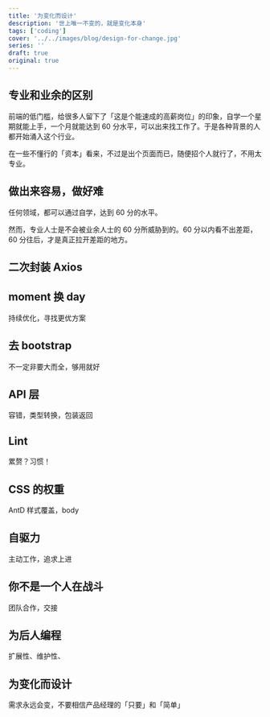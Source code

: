 ```yaml
---
title: '为变化而设计'
description: '世上唯一不变的，就是变化本身'
tags: ['coding']
cover: '../../images/blog/design-for-change.jpg'
series: ''
draft: true
original: true
---
```


## 专业和业余的区别

前端的低门槛，给很多人留下了「这是个能速成的高薪岗位」的印象，自学一个星期就能上手，一个月就能达到 60 分水平，可以出来找工作了。于是各种背景的人都开始涌入这个行业。

在一些不懂行的「资本」看来，不过是出个页面而已，随便招个人就行了，不用太专业。


## 做出来容易，做好难
任何领域，都可以通过自学，达到 60 分的水平。

然而，专业人士是不会被业余人士的 60 分所威胁到的。60 分以内看不出差距，60 分往后，才是真正拉开差距的地方。

## 二次封装 Axios

## moment 换 day
持续优化，寻找更优方案

## 去 bootstrap
不一定非要大而全，够用就好

## API 层
容错，类型转换，包装返回

## Lint
累赘？习惯！

## CSS 的权重
AntD 样式覆盖，body

## 自驱力
主动工作，追求上进

## 你不是一个人在战斗
团队合作，交接

## 为后人编程
扩展性、维护性、

## 为变化而设计
需求永远会变，不要相信产品经理的「只要」和「简单」
